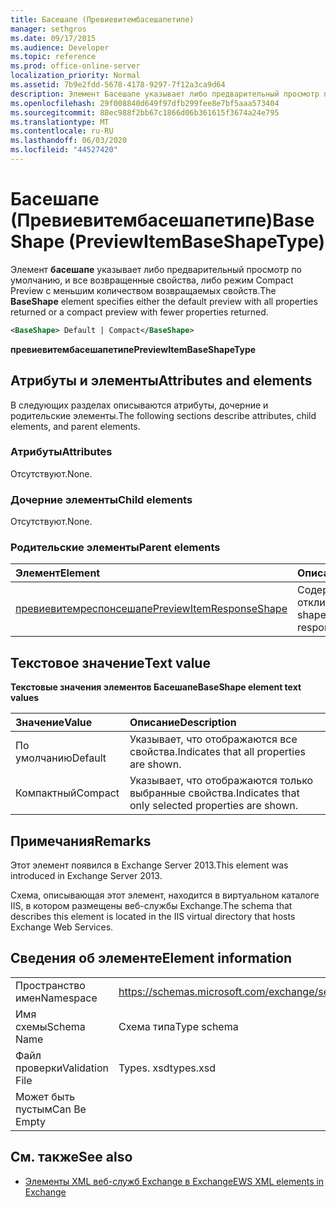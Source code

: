 ```yaml
---
title: Басешапе (Превиевитембасешапетипе)
manager: sethgros
ms.date: 09/17/2015
ms.audience: Developer
ms.topic: reference
ms.prod: office-online-server
localization_priority: Normal
ms.assetid: 7b9e2fdd-5678-4178-9297-7f12a3ca9d64
description: Элемент Басешапе указывает либо предварительный просмотр по умолчанию, и все возвращенные свойства, либо режим Compact Preview с меньшим количеством возвращаемых свойств.
ms.openlocfilehash: 29f008840d649f97dfb299fee8e7bf5aaa573404
ms.sourcegitcommit: 88ec988f2bb67c1866d06b361615f3674a24e795
ms.translationtype: MT
ms.contentlocale: ru-RU
ms.lasthandoff: 06/03/2020
ms.locfileid: "44527420"
---
```

# <a name="baseshape-previewitembaseshapetype"></a><span data-ttu-id="9ddcf-103">Басешапе (Превиевитембасешапетипе)</span><span class="sxs-lookup"><span data-stu-id="9ddcf-103">BaseShape (PreviewItemBaseShapeType)</span></span>

<span data-ttu-id="9ddcf-104">Элемент **басешапе** указывает либо предварительный просмотр по умолчанию, и все возвращенные свойства, либо режим Compact Preview с меньшим количеством возвращаемых свойств.</span><span class="sxs-lookup"><span data-stu-id="9ddcf-104">The **BaseShape** element specifies either the default preview with all properties returned or a compact preview with fewer properties returned.</span></span> 
  
```XML
<BaseShape> Default | Compact</BaseShape>
```

 <span data-ttu-id="9ddcf-105">**превиевитембасешапетипе**</span><span class="sxs-lookup"><span data-stu-id="9ddcf-105">**PreviewItemBaseShapeType**</span></span>
## <a name="attributes-and-elements"></a><span data-ttu-id="9ddcf-106">Атрибуты и элементы</span><span class="sxs-lookup"><span data-stu-id="9ddcf-106">Attributes and elements</span></span>

<span data-ttu-id="9ddcf-107">В следующих разделах описываются атрибуты, дочерние и родительские элементы.</span><span class="sxs-lookup"><span data-stu-id="9ddcf-107">The following sections describe attributes, child elements, and parent elements.</span></span>
  
### <a name="attributes"></a><span data-ttu-id="9ddcf-108">Атрибуты</span><span class="sxs-lookup"><span data-stu-id="9ddcf-108">Attributes</span></span>

<span data-ttu-id="9ddcf-109">Отсутствуют.</span><span class="sxs-lookup"><span data-stu-id="9ddcf-109">None.</span></span>
  
### <a name="child-elements"></a><span data-ttu-id="9ddcf-110">Дочерние элементы</span><span class="sxs-lookup"><span data-stu-id="9ddcf-110">Child elements</span></span>

<span data-ttu-id="9ddcf-111">Отсутствуют.</span><span class="sxs-lookup"><span data-stu-id="9ddcf-111">None.</span></span>
  
### <a name="parent-elements"></a><span data-ttu-id="9ddcf-112">Родительские элементы</span><span class="sxs-lookup"><span data-stu-id="9ddcf-112">Parent elements</span></span>

|<span data-ttu-id="9ddcf-113">**Элемент**</span><span class="sxs-lookup"><span data-stu-id="9ddcf-113">**Element**</span></span>|<span data-ttu-id="9ddcf-114">**Описание**</span><span class="sxs-lookup"><span data-stu-id="9ddcf-114">**Description**</span></span>|
|:-----|:-----|
|[<span data-ttu-id="9ddcf-115">превиевитемреспонсешапе</span><span class="sxs-lookup"><span data-stu-id="9ddcf-115">PreviewItemResponseShape</span></span>](previewitemresponseshape.md) <br/> |<span data-ttu-id="9ddcf-116">Содержит форму отклика.</span><span class="sxs-lookup"><span data-stu-id="9ddcf-116">Contains the shape of the response.</span></span>  <br/> |
   
## <a name="text-value"></a><span data-ttu-id="9ddcf-117">Текстовое значение</span><span class="sxs-lookup"><span data-stu-id="9ddcf-117">Text value</span></span>

<span data-ttu-id="9ddcf-118">**Текстовые значения элементов Басешапе**</span><span class="sxs-lookup"><span data-stu-id="9ddcf-118">**BaseShape element text values**</span></span>

|<span data-ttu-id="9ddcf-119">**Значение**</span><span class="sxs-lookup"><span data-stu-id="9ddcf-119">**Value**</span></span>|<span data-ttu-id="9ddcf-120">**Описание**</span><span class="sxs-lookup"><span data-stu-id="9ddcf-120">**Description**</span></span>|
|:-----|:-----|
|<span data-ttu-id="9ddcf-121">По умолчанию</span><span class="sxs-lookup"><span data-stu-id="9ddcf-121">Default</span></span>  <br/> |<span data-ttu-id="9ddcf-122">Указывает, что отображаются все свойства.</span><span class="sxs-lookup"><span data-stu-id="9ddcf-122">Indicates that all properties are shown.</span></span>  <br/> |
|<span data-ttu-id="9ddcf-123">Компактный</span><span class="sxs-lookup"><span data-stu-id="9ddcf-123">Compact</span></span>  <br/> |<span data-ttu-id="9ddcf-124">Указывает, что отображаются только выбранные свойства.</span><span class="sxs-lookup"><span data-stu-id="9ddcf-124">Indicates that only selected properties are shown.</span></span>  <br/> |
   
## <a name="remarks"></a><span data-ttu-id="9ddcf-125">Примечания</span><span class="sxs-lookup"><span data-stu-id="9ddcf-125">Remarks</span></span>

<span data-ttu-id="9ddcf-126">Этот элемент появился в Exchange Server 2013.</span><span class="sxs-lookup"><span data-stu-id="9ddcf-126">This element was introduced in Exchange Server 2013.</span></span>
  
<span data-ttu-id="9ddcf-127">Схема, описывающая этот элемент, находится в виртуальном каталоге IIS, в котором размещены веб-службы Exchange.</span><span class="sxs-lookup"><span data-stu-id="9ddcf-127">The schema that describes this element is located in the IIS virtual directory that hosts Exchange Web Services.</span></span>
  
## <a name="element-information"></a><span data-ttu-id="9ddcf-128">Сведения об элементе</span><span class="sxs-lookup"><span data-stu-id="9ddcf-128">Element information</span></span>

|||
|:-----|:-----|
|<span data-ttu-id="9ddcf-129">Пространство имен</span><span class="sxs-lookup"><span data-stu-id="9ddcf-129">Namespace</span></span>  <br/> |https://schemas.microsoft.com/exchange/services/2006/types  <br/> |
|<span data-ttu-id="9ddcf-130">Имя схемы</span><span class="sxs-lookup"><span data-stu-id="9ddcf-130">Schema Name</span></span>  <br/> |<span data-ttu-id="9ddcf-131">Схема типа</span><span class="sxs-lookup"><span data-stu-id="9ddcf-131">Type schema</span></span>  <br/> |
|<span data-ttu-id="9ddcf-132">Файл проверки</span><span class="sxs-lookup"><span data-stu-id="9ddcf-132">Validation File</span></span>  <br/> |<span data-ttu-id="9ddcf-133">Types. xsd</span><span class="sxs-lookup"><span data-stu-id="9ddcf-133">types.xsd</span></span>  <br/> |
|<span data-ttu-id="9ddcf-134">Может быть пустым</span><span class="sxs-lookup"><span data-stu-id="9ddcf-134">Can Be Empty</span></span>  <br/> ||
   
## <a name="see-also"></a><span data-ttu-id="9ddcf-135">См. также</span><span class="sxs-lookup"><span data-stu-id="9ddcf-135">See also</span></span>



- [<span data-ttu-id="9ddcf-136">Элементы XML веб-служб Exchange в Exchange</span><span class="sxs-lookup"><span data-stu-id="9ddcf-136">EWS XML elements in Exchange</span></span>](ews-xml-elements-in-exchange.md)

